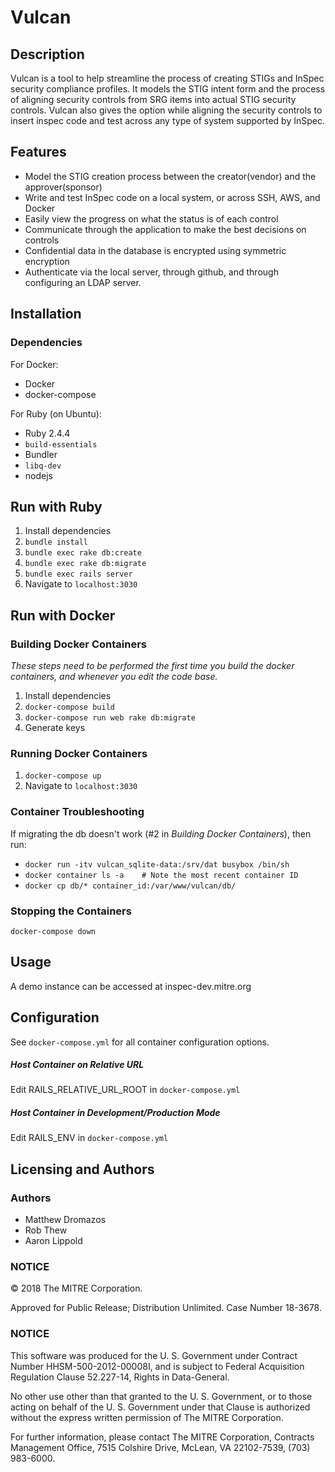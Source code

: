 # Vulcan

## Description

Vulcan is a tool to help streamline the process of creating STIGs and InSpec security compliance profiles. It models the STIG intent form and
the process of aligning security controls from SRG items into actual STIG security controls.  Vulcan also gives the option while aligning the security controls to
insert inspec code and test across any type of system supported by InSpec.  

## Features

* Model the STIG creation process between the creator(vendor) and the approver(sponsor)
* Write and test InSpec code on a local system, or across SSH, AWS, and Docker
* Easily view the progress on what the status is of each control
* Communicate through the application to make the best decisions on controls
* Confidential data in the database is encrypted using symmetric encryption
* Authenticate via the local server, through github, and through configuring an LDAP server.

## Installation

### Dependencies

For Docker:
  * Docker
  * docker-compose

For Ruby (on Ubuntu):
  * Ruby 2.4.4
  * `build-essentials`
  * Bundler
  * `libq-dev`
  * nodejs

## Run with Ruby

  1. Install dependencies
  2. `bundle install`
  3. `bundle exec rake db:create`
  4. `bundle exec rake db:migrate`
  5. `bundle exec rails server`
  6. Navigate to `localhost:3030`

## Run with Docker

### Building Docker Containers

_These steps need to be performed the first time you build the docker containers,
and whenever you edit the code base._

  1. Install dependencies
  2. `docker-compose build`
  3. `docker-compose run web rake db:migrate`
  4. Generate keys

### Running Docker Containers

  1. `docker-compose up`
  2. Navigate to `localhost:3030`

### Container Troubleshooting

If migrating the db doesn't work (#2 in _Building Docker Containers_), then run:
  * `docker run -itv vulcan_sqlite-data:/srv/dat busybox /bin/sh`
  * `docker container ls -a    # Note the most recent container ID`
  * `docker cp db/* container_id:/var/www/vulcan/db/`

### Stopping the Containers

`docker-compose down`

## Usage

A demo instance can be accessed at inspec-dev.mitre.org

## Configuration

See `docker-compose.yml` for all container configuration options.

##### Host Container on Relative URL

Edit RAILS\_RELATIVE\_URL\_ROOT in `docker-compose.yml`

##### Host Container in Development/Production Mode

Edit RAILS\_ENV in `docker-compose.yml`

## Licensing and Authors

### Authors
- Matthew Dromazos
- Rob Thew
- Aaron Lippold

### NOTICE 

© 2018 The MITRE Corporation.  

Approved for Public Release; Distribution Unlimited. Case Number 18-3678.  

### NOTICE  

This software was produced for the U. S. Government under Contract Number HHSM-500-2012-00008I, and is subject to Federal Acquisition Regulation Clause 52.227-14, Rights in Data-General.  

No other use other than that granted to the U. S. Government, or to those acting on behalf of the U. S. Government under that Clause is authorized without the express written permission of The MITRE Corporation. 

For further information, please contact The MITRE Corporation, Contracts Management Office, 7515 Colshire Drive, McLean, VA  22102-7539, (703) 983-6000.   
